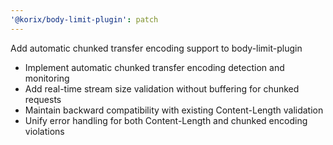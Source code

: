 ```yaml
---
'@korix/body-limit-plugin': patch
---
```


Add automatic chunked transfer encoding support to body-limit-plugin

- Implement automatic chunked transfer encoding detection and monitoring
- Add real-time stream size validation without buffering for chunked requests
- Maintain backward compatibility with existing Content-Length validation
- Unify error handling for both Content-Length and chunked encoding violations
